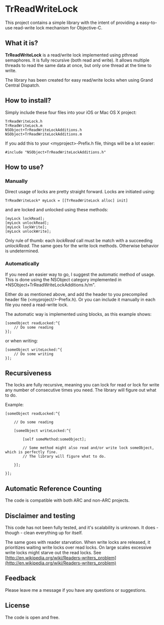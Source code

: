 # TrReadWriteLock

This project contains a simple library with the intent of providing a easy-to-use read-write lock mechanism for Objective-C.

## What it is?
**TrReadWriteLock** is a read/write lock implemented using pthread semaphores. It is fully recursive (both read and write). It allows multiple threads to read the same data at once, but only one thread at the time to write.

The library has been created for easy read/write locks when using Grand Central Dispatch.

## How to install?

Simply include these four files into your iOS or Mac OS X project:

    TrReadWriteLock.h
    TrReadWriteLock.m
    NSObject+TrReadWriteLockAdditions.h
    NSObject+TrReadWriteLockAdditions.m

If you add this to your \<myproject\>-Prefix.h file, things will be a lot easier:

    #include "NSObject+TrReadWriteLockAdditions.h"

## How to use?

### Manually

Direct usage of locks are pretty straight forward. Locks are initiated using:

    TrReadWriteLock* myLock = [[TrReadWriteLock alloc] init]

and are locked and unlocked using these methods:

    [myLock lockRead];
    [myLock unlockRead];
    [myLock lockWrite];
    [myLock unlockWrite];

Only rule of thumb: each *lockRead* call must be match with a succeeding *unlockRead*. The same goes for the write lock methods. Otherwise behavior is undetermined.

### Automatically

If you need an easier way to go, I suggest the automatic method of usage. This is done using the NSObject category implemented in *NSObject+TrReadWriteLockAdditions.h/m".

Either do as mentioned above, and add the header to you precompiled header file (\<myproject/>-Prefix.h). Or you can include it manually in each file you need a read-write lock.

The automatic way is implemented using blocks, as this example shows:

    [someObject readLocked:^{
    	// Do some reading
    }];

or when writing:

    [someObject writeLocked:^{
        // Do some writing
    }];

## Recursiveness

The locks are fully recursive, meaning you can lock for read or lock for write any number of consecutive times you need. The library will figure out what to do.

Example:

    [someObject readLocked:^{
    	
    	// Do some reading
    	
    	[someObject writeLocked:^{
    		
	    	[self someMethod:someObject];
	    	
	    	// Some method might also read and/or write lock someObject, which is perfectly fine.
	    	// The library will figure what to do.
	    	
    	}];
    	
    }];

## Automatic Reference Counting

The code is compatible with both ARC and non-ARC projects.

## Disclaimer and testing

This code has not been fully tested, and it's scalability is unknown. It does - though - clean everything up for itself.

The same goes with reader starvation. When write locks are released, it prioritizes waiting write locks over read locks. On large scales excessive write locks might starve out the read locks. See [http://en.wikipedia.org/wiki/Readers-writers_problem](http://en.wikipedia.org/wiki/Readers-writers_problem)

## Feedback

Please leave me a message if you have any questions or suggestions.

## License

The code is open and free.